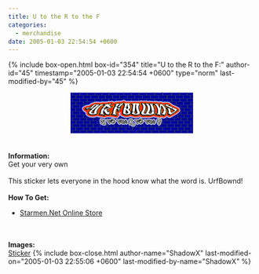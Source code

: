 ```yaml
---
title: U to the R to the F
categories:
  - merchandise
date: 2005-01-03 22:54:54 +0600
---
```

{% include box-open.html box-id="354" title="U to the R to the F:" author-id="45" timestamp="2005-01-03 22:54:54 +0600" type="norm" last-modified-by="45" %}
	<center>
	<img src="/merchandise/images/smn_urf_title.jpg" border="0" alt="U to the R to the F" />
	</center>
	<br /><br />
	<b>Information:</b>
	<br />
	Get your very own
	<br /><br />
	This sticker lets everyone in the hood know what the word is. UrfBownd!
	<br /><br />
	<b>How To Get:</b>
	<br />
	<ul>
	<li><a href="http://www.cafeshops.com/starmen.7960401">Starmen.Net Online Store</a></li>
	</ul>
	<br /><br />
	<b>Images:</b>
	<br />
	<a href="/merchandise/images/smn_urf_sticker.jpg">Sticker</a>
{% include box-close.html author-name="ShadowX" last-modified-on="2005-01-03 22:55:06 +0600" last-modified-by-name="ShadowX" %}
